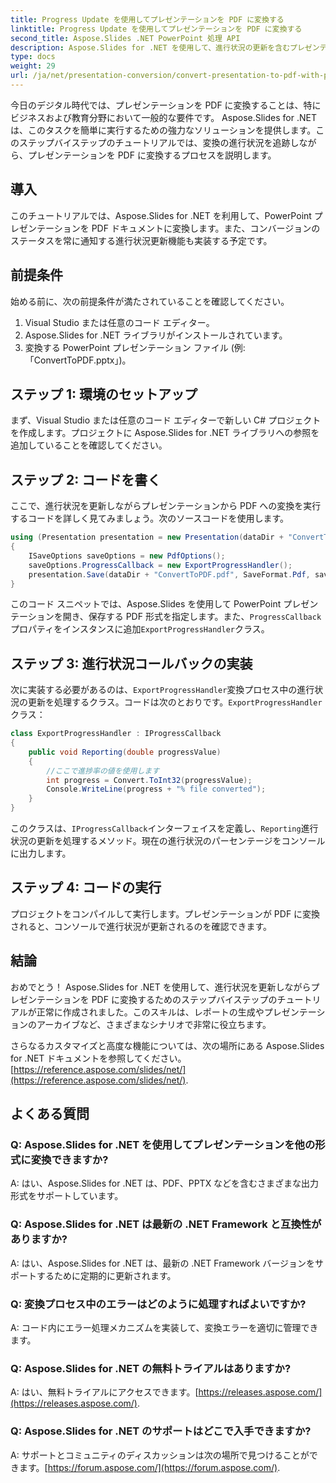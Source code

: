```yaml
---
title: Progress Update を使用してプレゼンテーションを PDF に変換する
linktitle: Progress Update を使用してプレゼンテーションを PDF に変換する
second_title: Aspose.Slides .NET PowerPoint 処理 API
description: Aspose.Slides for .NET を使用して、進行状況の更新を含むプレゼンテーションを PDF に変換する方法を学びます。ソースコードを含むステップバイステップのガイド。
type: docs
weight: 29
url: /ja/net/presentation-conversion/convert-presentation-to-pdf-with-progress-update/
---
```


今日のデジタル時代では、プレゼンテーションを PDF に変換することは、特にビジネスおよび教育分野において一般的な要件です。 Aspose.Slides for .NET は、このタスクを簡単に実行するための強力なソリューションを提供します。このステップバイステップのチュートリアルでは、変換の進行状況を追跡しながら、プレゼンテーションを PDF に変換するプロセスを説明します。

## 導入

このチュートリアルでは、Aspose.Slides for .NET を利用して、PowerPoint プレゼンテーションを PDF ドキュメントに変換します。また、コンバージョンのステータスを常に通知する進行状況更新機能も実装する予定です。

## 前提条件

始める前に、次の前提条件が満たされていることを確認してください。

1. Visual Studio または任意のコード エディター。
2. Aspose.Slides for .NET ライブラリがインストールされています。
3. 変換する PowerPoint プレゼンテーション ファイル (例: 「ConvertToPDF.pptx」)。

## ステップ 1: 環境のセットアップ

まず、Visual Studio または任意のコード エディターで新しい C# プロジェクトを作成します。プロジェクトに Aspose.Slides for .NET ライブラリへの参照を追加していることを確認してください。

## ステップ 2: コードを書く

ここで、進行状況を更新しながらプレゼンテーションから PDF への変換を実行するコードを詳しく見てみましょう。次のソースコードを使用します。

```csharp
using (Presentation presentation = new Presentation(dataDir + "ConvertToPDF.pptx"))
{
    ISaveOptions saveOptions = new PdfOptions();
    saveOptions.ProgressCallback = new ExportProgressHandler();
    presentation.Save(dataDir + "ConvertToPDF.pdf", SaveFormat.Pdf, saveOptions);
}
```

このコード スニペットでは、Aspose.Slides を使用して PowerPoint プレゼンテーションを開き、保存する PDF 形式を指定します。また、`ProgressCallback`プロパティをインスタンスに追加`ExportProgressHandler`クラス。

## ステップ 3: 進行状況コールバックの実装

次に実装する必要があるのは、`ExportProgressHandler`変換プロセス中の進行状況の更新を処理するクラス。コードは次のとおりです。`ExportProgressHandler`クラス：

```csharp
class ExportProgressHandler : IProgressCallback
{
    public void Reporting(double progressValue)
    {
        //ここで進捗率の値を使用します
        int progress = Convert.ToInt32(progressValue);
        Console.WriteLine(progress + "% file converted");
    }
}
```

このクラスは、`IProgressCallback`インターフェイスを定義し、`Reporting`進行状況の更新を処理するメソッド。現在の進行状況のパーセンテージをコンソールに出力します。

## ステップ 4: コードの実行

プロジェクトをコンパイルして実行します。プレゼンテーションが PDF に変換されると、コンソールで進行状況が更新されるのを確認できます。

## 結論

おめでとう！ Aspose.Slides for .NET を使用して、進行状況を更新しながらプレゼンテーションを PDF に変換するためのステップバイステップのチュートリアルが正常に作成されました。このスキルは、レポートの生成やプレゼンテーションのアーカイブなど、さまざまなシナリオで非常に役立ちます。

さらなるカスタマイズと高度な機能については、次の場所にある Aspose.Slides for .NET ドキュメントを参照してください。[https://reference.aspose.com/slides/net/](https://reference.aspose.com/slides/net/).

## よくある質問

### Q: Aspose.Slides for .NET を使用してプレゼンテーションを他の形式に変換できますか?
A: はい、Aspose.Slides for .NET は、PDF、PPTX などを含むさまざまな出力形式をサポートしています。

### Q: Aspose.Slides for .NET は最新の .NET Framework と互換性がありますか?
A: はい、Aspose.Slides for .NET は、最新の .NET Framework バージョンをサポートするために定期的に更新されます。

### Q: 変換プロセス中のエラーはどのように処理すればよいですか?
A: コード内にエラー処理メカニズムを実装して、変換エラーを適切に管理できます。

### Q: Aspose.Slides for .NET の無料トライアルはありますか?
 A: はい、無料トライアルにアクセスできます。[https://releases.aspose.com/](https://releases.aspose.com/).

### Q: Aspose.Slides for .NET のサポートはどこで入手できますか?
 A: サポートとコミュニティのディスカッションは次の場所で見つけることができます。[https://forum.aspose.com/](https://forum.aspose.com/).